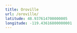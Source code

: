 ```yaml
---
title: Oroville
url: /oroville/
latitude: 48.937614700000005
longitude: -119.43616800000001
---
```

